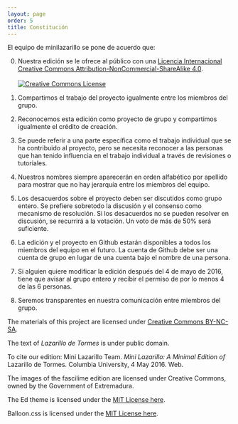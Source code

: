 ```yaml
---
layout: page
order: 5
title: Constitución
---
```


El equipo de minilazarillo se pone de acuerdo que:

0. Nuestra edición se le ofrece al público con una <a rel="license" href="http://creativecommons.org/licenses/by-nc-sa/4.0/">Licencia Internacional Creative Commons Attribution-NonCommercial-ShareAlike 4.0</a>.<br><br><a rel="license" href="http://creativecommons.org/licenses/by-nc-sa/4.0/"><img alt="Creative Commons License" style="border-width:0" src="https://i.creativecommons.org/l/by-nc-sa/4.0/80x15.png" /></a>

1. Compartimos el trabajo del proyecto igualmente entre los miembros del grupo.
2. Reconocemos esta edición como proyecto de grupo y compartimos igualmente el crédito de creación.
3. Se puede referir a una parte específica como el trabajo individual que se ha contribuido al proyecto, pero se necesita reconocer a las personas que han tenido influencia en el trabajo individual a través de revisiones o tutoriales.
4. Nuestros nombres siempre aparecerán en orden alfabético por apellido para mostrar que no hay jerarquía entre los miembros del equipo.
5. Los desacuerdos sobre el proyecto deben ser discutidos como grupo entero. Se prefiere sobretodo la discusión y el consenso como mecanismo de resolución. Si los desacuerdos no se pueden resolver en discusión, se recurrirá a la votación. Un voto de más de 50% será suficiente.
6. La edición y el proyecto en Github estarán disponibles a todos los miembros del equipo en el futuro. La cuenta de Github debe ser una cuenta de grupo en lugar de una cuenta bajo el nombre de una persona.
7. Si alguien quiere modificar la edición después del 4 de mayo de 2016, tiene que avisar al grupo entero y recibir el permiso de por lo menos 4 de las 6 personas.
8. Seremos transparentes en nuestra comunicación entre miembros del grupo.

The materials of this project are licensed under [Creative Commons BY-NC-SA](https://creativecommons.org/licenses/by-nc-sa/4.0/).

The text of *Lazarillo de Tormes* is under public domain.

To cite our edition: 
Mini Lazarillo Team. <i>Mini Lazarillo: A Minimal Edition of</i> Lazarillo de Tormes. Columbia University, 4 May 2016. Web.

The images of the fascilime edition are licensed under Creative Commons, owned by the Government of Extremadura.

The Ed theme is licensed under the [MIT License here](https://github.com/elotroalex/ed/blob/master/LICENSE.md).

Balloon.css is licensed under the [MIT License here](https://github.com/kazzkiq/balloon.css/blob/master/LICENSE).
